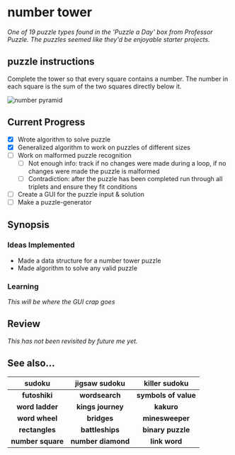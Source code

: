 # number tower
*One of 19 puzzle types found in the 'Puzzle a Day' box from Professor Puzzle. The puzzles seemed like they'd be enjoyable starter projects.*

## puzzle instructions
Complete the tower so that every square contains a number. The number in each square is the sum of the two squares directly below it.

![number pyramid](https://user-images.githubusercontent.com/78680402/109549222-99a7f780-7ac5-11eb-9c2f-a121ff94943f.png)

## Current Progress
- [x] Wrote algorithm to solve puzzle
- [x] Generalized algorithm to work on puzzles of different sizes
- [ ] Work on malformed puzzle recognition
  - [ ] Not enough info: track if no changes were made during a loop, if no changes were made the puzzle is malformed
  - [ ] Contradiction: after the puzzle has been completed run through all triplets and ensure they fit conditions
- [ ] Create a GUI for the puzzle input & solution
- [ ] Make a puzzle-generator

## Synopsis

### Ideas Implemented
* Made a data structure for a number tower puzzle 
* Made algorithm to solve any valid puzzle

### Learning
*This will be where the GUI crap goes*

## Review
*This has not been revisited by future me yet.*

## See also...
sudoku | jigsaw sudoku | killer sudoku
:---: | :---: | :---:
**futoshiki** | **wordsearch** | **symbols of value**
**word ladder** | **kings journey** | **kakuro**
**word wheel** | **bridges** | **minesweeper**
**rectangles** | **battleships** | **binary puzzle**
**number square** | **number diamond** | **link word**
